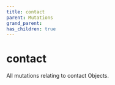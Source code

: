 ```yaml
---
title: contact
parent: Mutations
grand_parent: 
has_children: true
---
```


# contact

All mutations relating to contact Objects.

